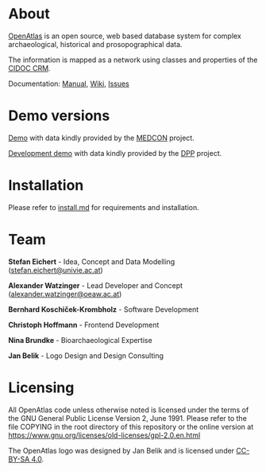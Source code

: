 # About

[OpenAtlas](https://openatlas.eu) is an open source, web based database system for
complex archaeological, historical and prosopographical data.

The information is mapped as a network using classes and properties of the [CIDOC CRM](http://www.cidoc-crm.org/).

Documentation:
[Manual](https://demo.openatlas.eu/static/manual/),
[Wiki](https://redmine.openatlas.eu/projects/uni/wiki),
[Issues](https://redmine.openatlas.eu/projects/uni/issues)

# Demo versions

[Demo](https://demo.openatlas.eu) with data kindly provided by the [MEDCON](https://oeaw.academia.edu/MappingMedievalConflict) project.

[Development demo](https://demo-dev.openatlas.eu) with data kindly provided by the [DPP](https://dpp.oeaw.ac.at/) project.

# Installation

Please refer to [install.md](install.md) for requirements and installation.

# Team

**Stefan Eichert** - Idea, Concept and Data Modelling ([stefan.eichert@univie.ac.at](mailto:stefan.eichert@univie.ac.at))

**Alexander Watzinger** - Lead Developer and Concept ([alexander.watzinger@oeaw.ac.at](mailto:alexander.watzinger@oeaw.ac.at))

**Bernhard Koschiček-Krombholz** - Software Development

**Christoph Hoffmann** - Frontend Development

**Nina Brundke** - Bioarchaeological Expertise

**Jan Belik** - Logo Design and Design Consulting

# Licensing

All OpenAtlas code unless otherwise noted is licensed under the terms of the GNU General Public License Version 2,
June 1991. Please refer to the file COPYING in the root directory of this repository or the online version at <https://www.gnu.org/licenses/old-licenses/gpl-2.0.en.html>

The OpenAtlas logo was designed by Jan Belik and is licensed under [CC-BY-SA 4.0](https://creativecommons.org/licenses/by-sa/4.0/).
